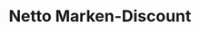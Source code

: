 ---
title: "Netto Marken-Discount"
url: /ruesselsheim-am-main/netto-marken-discount-konrad-adenauer-ring/
shop: Supermarkt
---
